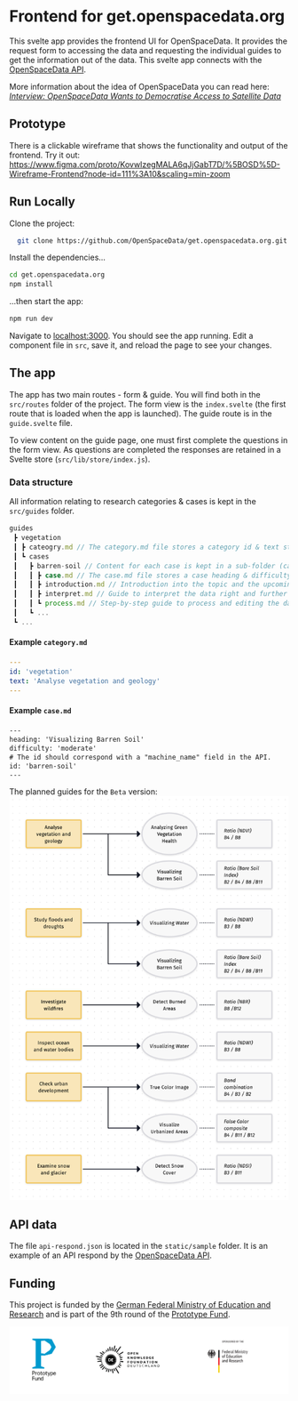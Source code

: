 # Frontend for get.openspacedata.org

This svelte app provides the frontend UI for OpenSpaceData. It provides the request form to accessing the data and requesting the individual guides to get the information out of the data. This svelte app connects with the [OpenSpaceData API](https://github.com/OpenSpaceData/api.openspacedata.org).

More information about the idea of OpenSpaceData you can read here:  *[Interview: OpenSpaceData Wants to Democratise Access to Satellite Data](https://en.reset.org/blog/interview-openspacedata-wants-democratise-access-satellite-data-05252021)*

## Prototype

There is a clickable wireframe that shows the functionality and output of the frontend. Try it out: https://www.figma.com/proto/KovwIzegMALA6qJjGabT7D/%5BOSD%5D-Wireframe-Frontend?node-id=111%3A10&scaling=min-zoom

## Run Locally

Clone the project:

```bash
  git clone https://github.com/OpenSpaceData/get.openspacedata.org.git
```

Install the dependencies...

```bash
cd get.openspacedata.org
npm install
```

...then start the app:

```bash
npm run dev
```

Navigate to [localhost:3000](http://localhost:3000). You should see the app running. Edit a component file in `src`, save it, and reload the page to see your changes.

## The app

The app has two main routes - form & guide. You will find both in the `src/routes` folder of the project. The form view is the `index.svelte` (the first route that is loaded when the app is launched). The guide route is in the `guide.svelte` file.

To view content on the guide page, one must first complete the questions in the form view. As questions are completed the responses are retained in a Svelte store (`src/lib/store/index.js`). 

### Data structure

All information relating to research categories & cases is kept in the `src/guides` folder. 
```js
guides
 ┣ vegetation
 ┃ ┣ cateogry.md // The category.md file stores a category id & text string in frontmatter (see example below)
 ┃ ┗ cases
 ┃   ┣ barren-soil // Content for each case is kept in a sub-folder (case/...) to avoid clutter
 ┃   ┃ ┣ case.md // The case.md file stores a case heading & difficulty strings in frontmatter (see example below)
 ┃   ┃ ┣ introduction.md // Introduction into the topic and the upcoming work
 ┃   ┃ ┣ interpret.md // Guide to interpret the data right and further resources to the topic
 ┃   ┃ ┗ process.md // Step-by-step guide to process and editing the data
 ┃   ┗ ...
 ┗ ...
```

#### Example `category.md`
```yaml
---
id: 'vegetation'
text: 'Analyse vegetation and geology'
---
```

#### Example `case.md`
```ymal
---
heading: 'Visualizing Barren Soil'
difficulty: 'moderate'
# The id should correspond with a "machine_name" field in the API. 
id: 'barren-soil' 
---
```


The planned guides for the `Beta` version:
![Planned use cases](/use_cases.png)

## API data

The file `api-respond.json` is located in the `static/sample` folder. It is an example of an API respond by the [OpenSpaceData API](https://github.com/OpenSpaceData/api.openspacedata.org).

## Funding

This project is funded by the [German Federal Ministry of Education and Research](http://bmbf.de)
and is part of the 9th round of the [Prototype Fund](http://prototypefund.de).

![Logo of Prototype Fund, Open Knowledge Foundation and the German Federal Ministry of Education and Research](https://github.com/OpenSpaceData/api.openspacedata.org/blob/master/assets/funding-logos.png)
